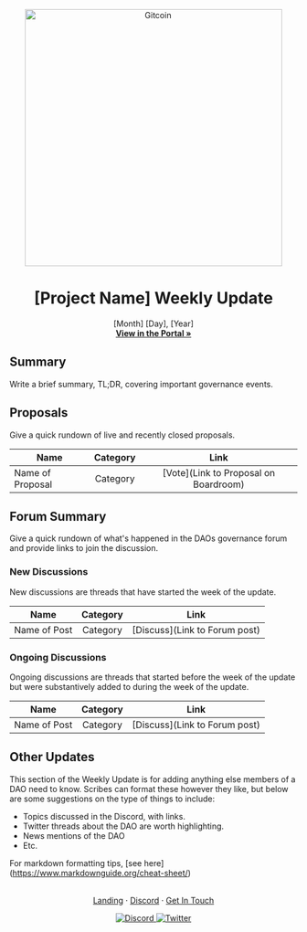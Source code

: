 <p align="center">
  <a href="http://app.boardroom.info/">
    <img src="https://s.gitcoin.co/static/v2/images/presskit/logotype.f06a89bd4582.svg" alt="Gitcoin" width="450" />
  </a>
  <h1 align="center">[Project Name] Weekly Update</h1>
  <p align="center">
    [Month] [Day], [Year]
  <br />
  <a href="http://app.boardroom.info/"><strong>View in the Portal »</strong></a>
  <br />
  </p>
</p>

## Summary

Write a brief summary, TL;DR, covering important governance events.

## Proposals

Give a quick rundown of live and recently closed proposals.

| Name          | Category      | Link   |
| ------------- |:-------------:| :-----:|
| Name of Proposal | Category | [Vote](Link to Proposal on Boardroom)

## Forum Summary

Give a quick rundown of what's happened in the DAOs governance forum and provide links to join the discussion. 

### New Discussions

New discussions are threads that have started the week of the update.

| Name          | Category      | Link   |
| ------------- |:-------------:| :-----:|
| Name of Post | Category | [Discuss](Link to Forum post)

### Ongoing Discussions

Ongoing discussions are threads that started before the week of the update but were substantively added to during the week of the update.

| Name          | Category      | Link   |
| ------------- |:-------------:| :-----:|
| Name of Post | Category | [Discuss](Link to Forum post)

## Other Updates

This section of the Weekly Update is for adding anything else members of a DAO need to know. Scribes can format these however they like, but below are some suggestions on the type of things to include:

- Topics discussed in the Discord, with links.
- Twitter threads about the DAO are worth highlighting.
- News mentions of the DAO
- Etc.

For markdown formatting tips, [see here] (https://www.markdownguide.org/cheat-sheet/)

<p align="center">
  <br />
  <a href="http://boardroom.info/">Landing</a>
  ·
  <a href="https://discord.com/invite/tgrTFg9">Discord</a>
  ·
  <a href="https://www.boardroom.info/contact">Get In Touch</a>
</p>

<p align="center">
  <a href="https://discord.gg/CEZ8WfuK8s">
    <img src="https://img.shields.io/badge/Discord-Join-7289da?style=for-the-badge&logo=discord&logoColor=white" alt="Discord" />
  </a>
  <a href="https://twitter.com/boardroom_info">
    <img src="https://img.shields.io/badge/Twitter-Follow-1da1f2?style=for-the-badge&logo=twitter&logoColor=white" alt="Twitter" />
  </a>
</p>

